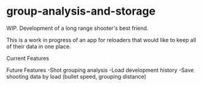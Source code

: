 # group-analysis-and-storage
WIP. Development of a long range shooter's best friend.

This is a work in progress of an app for reloaders that would like to keep all of their data in one place.

Current Features

Future Features
-Shot grouping analysis
-Load development history
-Save shooting data by load (bullet speed, grouping distance)
